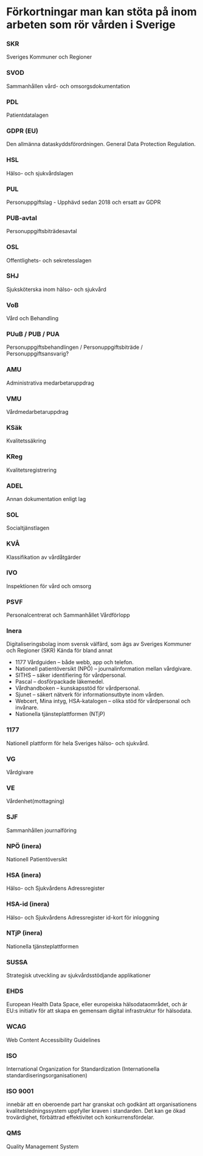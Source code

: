 # Förkortningar man kan stöta på inom arbeten som rör vården i Sverige

### SKR
Sveriges Kommuner och Regioner

### SVOD
Sammanhållen vård- och omsorgsdokumentation

### PDL
Patientdatalagen

### GDPR (EU)
Den allmänna dataskyddsförordningen. General Data Protection Regulation.

### HSL 
Hälso- och sjukvårdslagen

### PUL
Personuppgiftslag - Upphävd sedan 2018 och ersatt av GDPR

### PUB-avtal
Personuppgiftsbiträdesavtal 

### OSL
Offentlighets- och sekretesslagen

### SHJ
Sjuksköterska inom hälso- och sjukvård

### VoB 
Vård och Behandling

### PUuB / PUB / PUA
Personuppgiftsbehandlingen / Personuppgiftsbiträde / Personuppgiftsansvarig?

### AMU
Administrativa medarbetaruppdrag

### VMU
Vårdmedarbetaruppdrag 

### KSäk
Kvalitetssäkring

### KReg
Kvalitetsregistrering

### ADEL
Annan dokumentation enligt lag

### SOL
Socialtjänstlagen

### KVÅ
Klassifikation av vårdåtgärder

### IVO 
Inspektionen för vård och omsorg

### PSVF
Personalcentrerat och Sammanhållet Vårdförlopp

### Inera
Digitaliseringsbolag inom svensk välfärd, som ägs av Sveriges Kommuner och Regioner (SKR)
Kända för bland annat
 * 1177 Vårdguiden – både webb, app och telefon.
 * Nationell patientöversikt (NPÖ) – journalinformation mellan vårdgivare.
 * SITHS – säker identifiering för vårdpersonal.
 * Pascal – dosförpackade läkemedel.
 * Vårdhandboken – kunskapsstöd för vårdpersonal.
 * Sjunet – säkert nätverk för informationsutbyte inom vården.
 * Webcert, Mina intyg, HSA-katalogen – olika stöd för vårdpersonal och invånare.
 * Nationella tjänsteplattformen (NTjP)

### 1177
Nationell plattform för hela Sveriges hälso- och sjukvård.

### VG
Vårdgivare

### VE
Vårdenhet(mottagning)

### SJF
Sammanhållen journalföring 

### NPÖ (inera)
Nationell Patientöversikt

### HSA (inera)
Hälso- och Sjukvårdens Adressregister

### HSA-id (inera)
Hälso- och Sjukvårdens Adressregister id-kort för inloggning

### NTjP (inera)
Nationella tjänsteplattformen

### SUSSA
Strategisk utveckling av sjukvårdsstödjande applikationer

### EHDS 
European Health Data Space, eller europeiska hälsodataområdet, och är EU:s initiativ för att skapa en gemensam digital infrastruktur för hälsodata.

### WCAG 
Web Content Accessibility Guidelines

### ISO
International Organization for Standardization (Internationella standardiseringsorganisationen)

### ISO 9001
innebär att en oberoende part har granskat och godkänt att organisationens kvalitetsledningssystem uppfyller kraven i standarden. Det kan ge ökad trovärdighet, förbättrad effektivitet och konkurrensfördelar.

### QMS
Quality Management System
